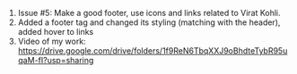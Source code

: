 1) Issue #5: Make a good footer, use icons and links related to Virat Kohli.
2) Added a footer tag and changed its styling (matching with the header), added hover to links
3) Video of my work: https://drive.google.com/drive/folders/1f9ReN6TbqXXJ9oBhdteTybR95uqaM-fI?usp=sharing